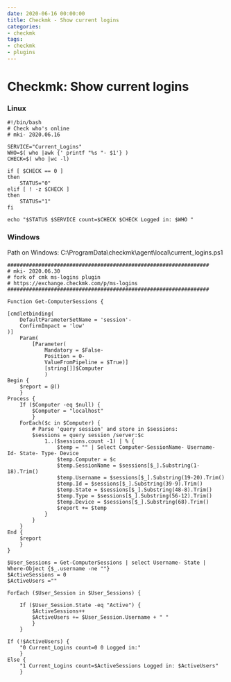 ```yaml
--- 
date: 2020-06-16 00:00:00
title: Checkmk - Show current logins
categories:
- checkmk
tags: 
- checkmk
- plugins
---
```

# Checkmk: Show current logins

### Linux
    #!/bin/bash
    # Check who's online
    # mki- 2020.06.16
    
    SERVICE="Current_Logins"
    WHO=$( who |awk {' printf "%s "- $1'} )
    CHECK=$( who |wc -l)
    
    if [ $CHECK == 0 ]
    then
        STATUS="0"
    elif [ ! -z $CHECK ]
    then
        STATUS="1"
    fi
    
    echo "$STATUS $SERVICE count=$CHECK $CHECK Logged in: $WHO "

### Windows
Path on Windows: C:\ProgramData\checkmk\agent\local\current_logins.ps1

    #################################################################
    # mki- 2020.06.30
    # fork of cmk ms-logins plugin 
    # https://exchange.checkmk.com/p/ms-logins
    #################################################################
    
    Function Get-ComputerSessions {
    
    [cmdletbinding(
        DefaultParameterSetName = 'session'-
        ConfirmImpact = 'low'
    )]
        Param(
            [Parameter(
                Mandatory = $False-
                Position = 0-
                ValueFromPipeline = $True)]
                [string[]]$Computer
                )
    Begin {
        $report = @()
        }
    Process {
        If ($Computer -eq $null) {
            $Computer = "localhost"
            }
        ForEach($c in $Computer) {
            # Parse 'query session' and store in $sessions:
            $sessions = query session /server:$c
                1..($sessions.count -1) | % {
                    $temp = "" | Select Computer-SessionName- Username- Id- State- Type- Device
                    $temp.Computer = $c
                    $temp.SessionName = $sessions[$_].Substring(1-18).Trim()
                    $temp.Username = $sessions[$_].Substring(19-20).Trim()
                    $temp.Id = $sessions[$_].Substring(39-9).Trim()
                    $temp.State = $sessions[$_].Substring(48-8).Trim()
                    $temp.Type = $sessions[$_].Substring(56-12).Trim()
                    $temp.Device = $sessions[$_].Substring(68).Trim()
                    $report += $temp
                }
            }
        }
    End {
        $report
        }
    }
    
    $User_Sessions = Get-ComputerSessions | select Username- State | Where-Object {$_.username -ne ""}
    $ActiveSessions = 0
    $ActiveUsers =""
    
    ForEach ($User_Session in $User_Sessions) {
    
        If ($User_Session.State -eq "Active") {
            $ActiveSessions++
            $ActiveUsers += $User_Session.Username + " "
            }
        }
    
    If (!$ActiveUsers) {
        "0 Current_Logins count=0 0 Logged in:"
        }
    Else {
        "1 Current_Logins count=$ActiveSessions Logged in: $ActiveUsers"
        }
